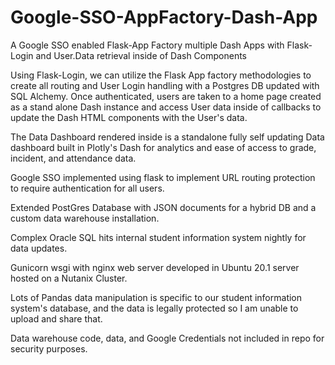 # Google-SSO-AppFactory-Dash-App
A Google SSO enabled Flask-App Factory multiple Dash Apps with Flask-Login and User.Data retrieval inside of Dash Components

Using Flask-Login, we can utilize the Flask App factory methodologies to create all routing and User Login handling with a Postgres DB updated with SQL Alchemy. Once authenticated, users are taken to a home page created as a stand alone Dash instance and access User data inside of callbacks to update the Dash HTML components with the User's data. 

The Data Dashboard rendered inside is a standalone fully self updating Data dashboard built in Plotly's Dash for analytics and ease of access to grade, incident, and attendance data.

Google SSO implemented using flask to implement URL routing protection to require authentication for all users.

Extended PostGres Database with JSON documents for a hybrid DB and a custom data warehouse installation.

Complex Oracle SQL hits internal student information system nightly for data updates.

Gunicorn wsgi with nginx web server developed in Ubuntu 20.1 server hosted on a Nutanix Cluster.

Lots of Pandas data manipulation is specific to our student information system's database, and the data is legally protected so I am unable to upload and share that.

Data warehouse code, data, and Google Credentials not included in repo for security purposes. 
